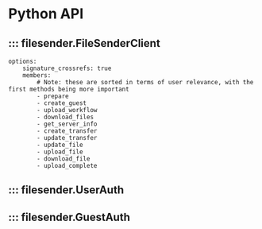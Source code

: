# Python API

## ::: filesender.FileSenderClient
    options:
        signature_crossrefs: true
        members:
            # Note: these are sorted in terms of user relevance, with the first methods being more important
            - prepare
            - create_guest
            - upload_workflow
            - download_files
            - get_server_info
            - create_transfer
            - update_transfer
            - update_file
            - upload_file
            - download_file
            - upload_complete

## ::: filesender.UserAuth

## ::: filesender.GuestAuth
